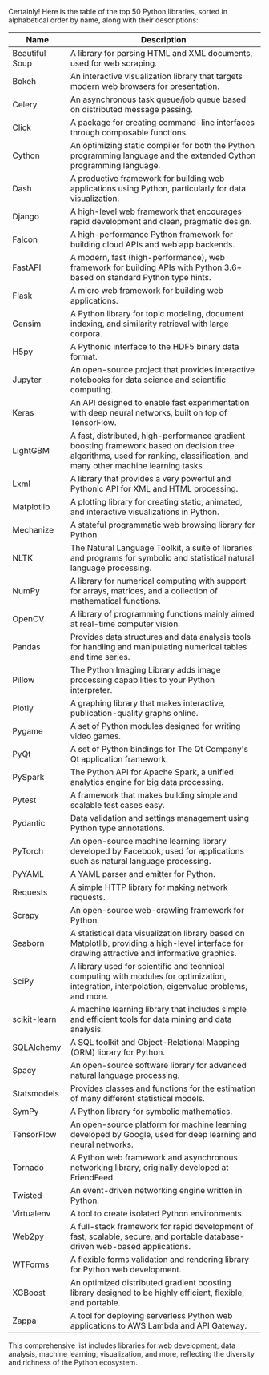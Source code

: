 Certainly! Here is the table of the top 50 Python libraries, sorted in alphabetical order by name, along with their descriptions:

| Name              | Description                                                                                         |
|-------------------|-----------------------------------------------------------------------------------------------------|
| Beautiful Soup    | A library for parsing HTML and XML documents, used for web scraping.                                |
| Bokeh             | An interactive visualization library that targets modern web browsers for presentation.             |
| Celery            | An asynchronous task queue/job queue based on distributed message passing.                          |
| Click             | A package for creating command-line interfaces through composable functions.                        |
| Cython            | An optimizing static compiler for both the Python programming language and the extended Cython programming language. |
| Dash              | A productive framework for building web applications using Python, particularly for data visualization. |
| Django            | A high-level web framework that encourages rapid development and clean, pragmatic design.           |
| Falcon            | A high-performance Python framework for building cloud APIs and web app backends.                   |
| FastAPI           | A modern, fast (high-performance), web framework for building APIs with Python 3.6+ based on standard Python type hints. |
| Flask             | A micro web framework for building web applications.                                                |
| Gensim            | A Python library for topic modeling, document indexing, and similarity retrieval with large corpora. |
| H5py              | A Pythonic interface to the HDF5 binary data format.                                                |
| Jupyter           | An open-source project that provides interactive notebooks for data science and scientific computing. |
| Keras             | An API designed to enable fast experimentation with deep neural networks, built on top of TensorFlow. |
| LightGBM          | A fast, distributed, high-performance gradient boosting framework based on decision tree algorithms, used for ranking, classification, and many other machine learning tasks. |
| Lxml              | A library that provides a very powerful and Pythonic API for XML and HTML processing.               |
| Matplotlib        | A plotting library for creating static, animated, and interactive visualizations in Python.         |
| Mechanize         | A stateful programmatic web browsing library for Python.                                            |
| NLTK              | The Natural Language Toolkit, a suite of libraries and programs for symbolic and statistical natural language processing. |
| NumPy             | A library for numerical computing with support for arrays, matrices, and a collection of mathematical functions. |
| OpenCV            | A library of programming functions mainly aimed at real-time computer vision.                       |
| Pandas            | Provides data structures and data analysis tools for handling and manipulating numerical tables and time series. |
| Pillow            | The Python Imaging Library adds image processing capabilities to your Python interpreter.           |
| Plotly            | A graphing library that makes interactive, publication-quality graphs online.                       |
| Pygame            | A set of Python modules designed for writing video games.                                           |
| PyQt              | A set of Python bindings for The Qt Company's Qt application framework.                             |
| PySpark           | The Python API for Apache Spark, a unified analytics engine for big data processing.                |
| Pytest            | A framework that makes building simple and scalable test cases easy.                                |
| Pydantic          | Data validation and settings management using Python type annotations.                              |
| PyTorch           | An open-source machine learning library developed by Facebook, used for applications such as natural language processing. |
| PyYAML            | A YAML parser and emitter for Python.                                                               |
| Requests          | A simple HTTP library for making network requests.                                                  |
| Scrapy            | An open-source web-crawling framework for Python.                                                   |
| Seaborn           | A statistical data visualization library based on Matplotlib, providing a high-level interface for drawing attractive and informative graphics. |
| SciPy             | A library used for scientific and technical computing with modules for optimization, integration, interpolation, eigenvalue problems, and more. |
| scikit-learn      | A machine learning library that includes simple and efficient tools for data mining and data analysis. |
| SQLAlchemy        | A SQL toolkit and Object-Relational Mapping (ORM) library for Python.                               |
| Spacy             | An open-source software library for advanced natural language processing.                           |
| Statsmodels       | Provides classes and functions for the estimation of many different statistical models.             |
| SymPy             | A Python library for symbolic mathematics.                                                          |
| TensorFlow        | An open-source platform for machine learning developed by Google, used for deep learning and neural networks. |
| Tornado           | A Python web framework and asynchronous networking library, originally developed at FriendFeed.     |
| Twisted           | An event-driven networking engine written in Python.                                                |
| Virtualenv        | A tool to create isolated Python environments.                                                      |
| Web2py            | A full-stack framework for rapid development of fast, scalable, secure, and portable database-driven web-based applications. |
| WTForms           | A flexible forms validation and rendering library for Python web development.                       |
| XGBoost           | An optimized distributed gradient boosting library designed to be highly efficient, flexible, and portable. |
| Zappa             | A tool for deploying serverless Python web applications to AWS Lambda and API Gateway.              |

This comprehensive list includes libraries for web development, data analysis, machine learning, visualization, and more, reflecting the diversity and richness of the Python ecosystem.